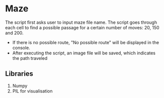 # Maze

The script first asks user to input maze file name. The script goes through each cell to find a possible passage for a certain number of moves: 20, 150 and 200.

- If there is no possible route, "No possible route" will be displayed in the console.
- After executing the script, an image file will be saved, which indicates the path traveled

## Libraries
1. Numpy
2. PIL for visualisation